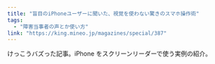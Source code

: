 ```yaml
---
title: "盲目のiPhoneユーザーに聞いた、視覚を使わない驚きのスマホ操作術"
tags:
  - "障害当事者の声とか使い方"
link: "https://king.mineo.jp/magazines/special/387"
---
```


けっこうバズった記事。iPhone をスクリーンリーダーで使う実例の紹介。
